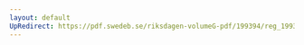 ```yaml
---
layout: default
UpRedirect: https://pdf.swedeb.se/riksdagen-volumeG-pdf/199394/reg_199394/reg_199394_0060.pdf
---
```

